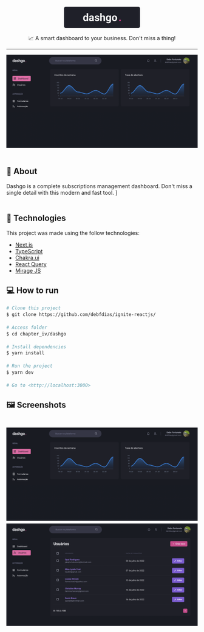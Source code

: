 
</h1>

<p align="center">
   <img src="./.github/logo.svg" alt="dashgo" width="200"/>
</p>

<p align="center">
 📈 A smart dashboard to your business. Don't miss a thing!
  <br>
</p>

---

<div align="center">
   <img src="./.github/screen1.png" width="700px">
</div>

<br>

## :dart: About ##
Dashgo is a complete subscriptions management dashboard. Don't miss a single detail with this modern and fast tool. ] 
<br>
<br>

## :rocket: Technologies ##

This project was made using the follow technologies:

* [Next.js](https://nextjs.org/)
* [TypeScript](https://www.typescriptlang.org/)    
* [Chakra.ui](https://chakra-ui.com/)
* [React Query](https://react-query-v3.tanstack.com/)
* [Mirage JS](https://miragejs.com/)

## :computer: How to run ##
```bash
# Clone this project
$ git clone https://github.com/debfdias/ignite-reactjs/

# Access folder 
$ cd chapter_iv/dashgo

# Install dependencies
$ yarn install

# Run the project
$ yarn dev

# Go to <http://localhost:3000>
```

## :framed_picture: Screenshots ##

<h1 align="center">
    <img alt = "Screen1" src = "./.github/screen1.png" width = "700px" />
    <img alt = "Screen2" src = "./.github/screen2.png" width = "700px" />
</h1>



